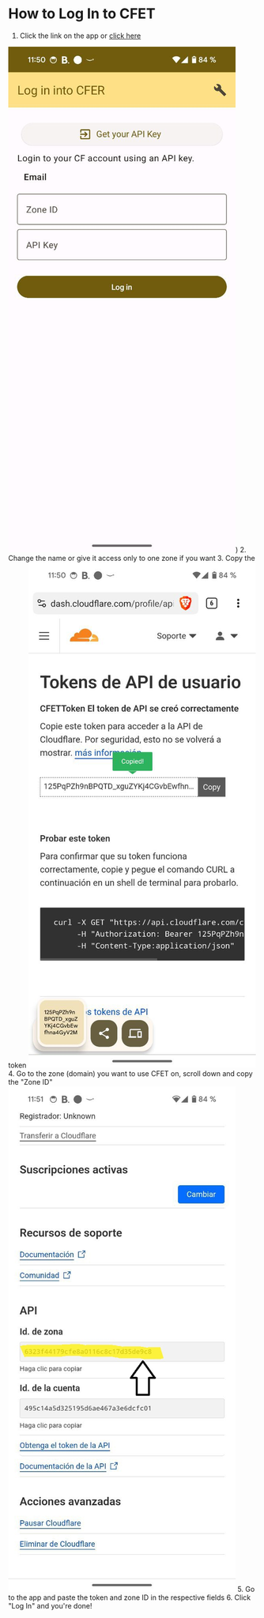 # How to Log In to CFET

1. Click the link on the app or [click here](https://dash.cloudflare.com/profile/api-tokens?permissionGroupKeys=%5B%7B%22key%22%3A%22email_routing_address%22%2C%22type%22%3A%22edit%22%7D%2C%7B%22key%22%3A%22email_routing_rule%22%2C%22type%22%3A%22edit%22%7D%2C%7B%22key%22%3A%22zone%22%2C%22type%22%3A%22read%22%7D%5D&name=CFETToken&accountId=*&zoneId=all)

![](../extra/repo_assets/log_in_screen.jpg))
2. Change the name or give it access only to one zone if you want
3. Copy the token
![](../extra//repo_assets/copy_token.jpg)
4. Go to the zone (domain) you want to use CFET on, scroll down and copy the "Zone ID"
![](../extra/repo_assets/copy_zone_id.jpg)
5. Go to the app and paste the token and zone ID in the respective fields
6. Click "Log In" and you're done!


